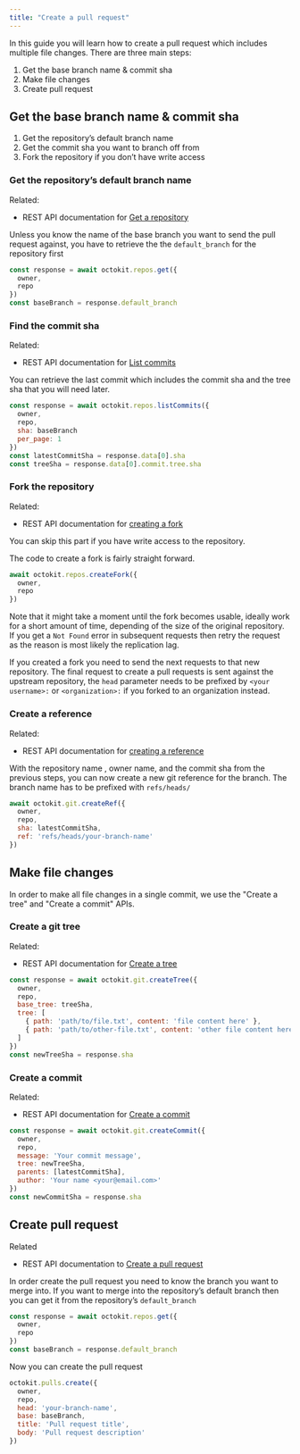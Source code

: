 ```yaml
---
title: "Create a pull request"
---
```


In this guide you will learn how to create a pull request which includes multiple file changes. There are three main steps:

1. Get the base branch name & commit sha
2. Make file changes
3. Create pull request

## Get the base branch name & commit sha

1. Get the repository’s default branch name
2. Get the commit sha you want to branch off from
3. Fork the repository if you don’t have write access

### Get the repository’s default branch name

Related:

- REST API documentation for [Get a repository](https://developer.github.com/v3/repos/#get)

Unless you know the name of the base branch you want to send the pull request against, you have to retrieve the the `default_branch` for the repository first

```js
const response = await octokit.repos.get({
  owner,
  repo
})
const baseBranch = response.default_branch
```

### Find the commit sha

Related:

- REST API documentation for [List commits](https://developer.github.com/v3/repos/commits/#list-commits-on-a-repository)

You can retrieve the last commit which includes the commit sha and the tree sha that you will need later.

```js
const response = await octokit.repos.listCommits({
  owner,
  repo,
  sha: baseBranch
  per_page: 1
})
const latestCommitSha = response.data[0].sha
const treeSha = response.data[0].commit.tree.sha
```

### Fork the repository

Related:

- REST API documentation for [creating a fork](https://developer.github.com/v3/repos/forks/#create-a-fork)

You can skip this part if you have write access to the repository.

The code to create a fork is fairly straight forward.

```js
await octokit.repos.createFork({
  owner,
  repo
})
```

Note that it might take a moment until the fork becomes usable, ideally work for a short amount of time, depending of the size of the original repository. If you get a `Not Found` error in subsequent requests then retry the request as the reason is most likely the replication lag.

If you created a fork you need to send the next requests to that new repository. The final request to create a pull requests is sent against the upstream repository, the `head` parameter needs to be prefixed by `<your username>:` or `<organization>:` if you forked to an organization instead.

### Create a reference

Related:

- REST API documentation for [creating a reference](https://developer.github.com/v3/git/refs/#create-a-reference)

With the repository name , owner name, and the commit sha from the previous steps, you can now create a new git reference for the branch. The branch name has to be prefixed with `refs/heads/`

```js
await octokit.git.createRef({
  owner,
  repo,
  sha: latestCommitSha,
  ref: 'refs/heads/your-branch-name'
})
```

## Make file changes

In order to make all file changes in a single commit, we use the "Create a tree" and "Create a commit" APIs.

### Create a git tree

Related:

- REST API documentation for [Create a tree](https://developer.github.com/v3/git/trees/#create-a-tree)

```js
const response = await octokit.git.createTree({
  owner,
  repo,
  base_tree: treeSha,
  tree: [
    { path: 'path/to/file.txt', content: 'file content here' },
    { path: 'path/to/other-file.txt', content: 'other file content here' }
  ]
})
const newTreeSha = response.sha
```

### Create a commit

Related:

- REST API documentation for [Create a commit](https://developer.github.com/v3/git/commits/#create-a-commit)

```js
const response = await octokit.git.createCommit({
  owner,
  repo,
  message: 'Your commit message',
  tree: newTreeSha,
  parents: [latestCommitSha],
  author: 'Your name <your@email.com>'
})
const newCommitSha = response.sha
```

## Create pull request

Related

- REST API documentation to [Create a pull request](https://developer.github.com/v3/pulls/#create-a-pull-request)

In order create the pull request you need to know the branch you want to merge into. If you want to merge into the repository’s default branch then you can get it from the repository’s `default_branch`

```js
const response = await octokit.repos.get({
  owner,
  repo
})
const baseBranch = response.default_branch
```

Now you can create the pull request

```js
octokit.pulls.create({
  owner,
  repo,
  head: 'your-branch-name',
  base: baseBranch,
  title: 'Pull request title',
  body: 'Pull request description'
})
```
